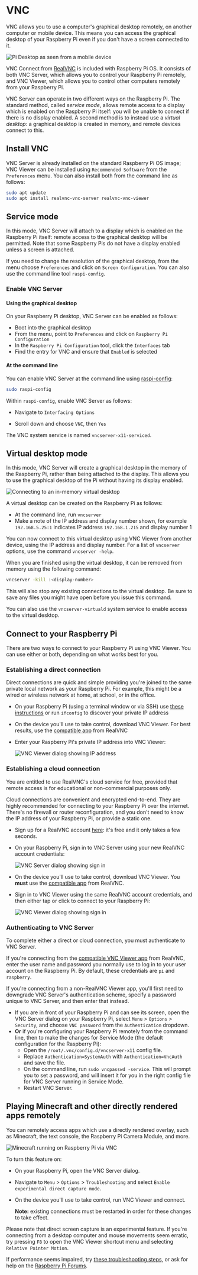 # VNC

VNC allows you to use a computer's graphical desktop remotely, on another computer or mobile device. This means you can access the graphical desktop of your Raspberry Pi even if you don't have a screen connected to it.

![Pi Desktop as seen from a mobile device](images/raspberry-pi-connect.png)

VNC Connect from [RealVNC](realvnc.com) is included with Raspberry Pi OS. It consists of both VNC Server, which allows you to control your Raspberry Pi remotely, and VNC Viewer, which allows you to control other computers remotely from your Raspberry Pi.

VNC Server can operate in two different ways on the Raspberry Pi. The standard method, called *service mode*, allows remote access to a display which is enabled on the Raspberry Pi itself: you will be unable to connect if there is no display enabled. A second method is to instead use a *virtual desktop*: a graphical desktop is created in memory, and remote devices connect to this.

## Install VNC

VNC Server is already installed on the standard Raspberry Pi OS image; VNC Viewer can be installed using `Recommended Software` from the `Preferences` menu. You can also install both from the command line as follows:

```bash
sudo apt update
sudo apt install realvnc-vnc-server realvnc-vnc-viewer
```


## Service mode

In this mode, VNC Server will attach to a display which is enabled on the Raspberry Pi itself: remote access to the graphical desktop will be permitted. Note that some Raspberry Pis do not have a display enabled unless a screen is attached.

If you need to change the resolution of the graphical desktop, from the menu choose `Preferences` and click on `Screen Configuration`. You can also use the command line tool `raspi-config`.

### Enable VNC Server

#### Using the graphical desktop

On your Raspberry Pi desktop, VNC Server can be enabled as follows:

- Boot into the graphical desktop
- From the menu, point to `Preferences` and click on `Raspberry Pi Configuration`
- In the `Raspberry Pi Configuration` tool, click the `Interfaces` tab
- Find the entry for VNC and ensure that `Enabled` is selected

#### At the command line

You can enable VNC Server at the command line using [raspi-config](../../configuration/raspi-config.md):

```bash
sudo raspi-config
```

Within `raspi-config`, enable VNC Server as follows:

- Navigate to `Interfacing Options`

- Scroll down and choose `VNC`, then  `Yes`

The VNC system service is named `vncserver-x11-serviced`.


## Virtual desktop mode

In this mode, VNC Server will create a graphical desktop in the memory of the Raspberry Pi, rather than being attached to the display. This allows you to use the graphical desktop of the Pi without having its display enabled.

![Connecting to an in-memory virtual desktop](images/raspberry-pi-virtual.png)

A virtual desktop can be created on the Raspberry Pi as follows:

- At the command line, run `vncserver`
- Make a note of the IP address and display number shown, for example `192.168.5.25:1` indicates IP address `192.168.1.215` and display number 1

You can now connect to this virtual desktop using VNC Viewer from another device, using the IP address and display number. For a list of `vncserver` options, use the command `vncserver -help`.

When you are finished using the virtual desktop, it can be removed from memory using the following command:

```bash
vncserver -kill :<display-number>
```

This will also stop any existing connections to the virtual desktop. Be sure to save any files you might have open before you issue this command.

You can also use the `vncserver-virtuald` system service to enable access to the virtual desktop.


## Connect to your Raspberry Pi

There are two ways to connect to your Raspberry Pi using VNC Viewer. You can use either or both, depending on what works best for you.

### Establishing a direct connection

Direct connections are quick and simple providing you're joined to the same private local network as your Raspberry Pi. For example, this might be a wired or wireless network at home, at school, or in the office.

- On your Raspberry Pi (using a terminal window or via SSH) use [these instructions](../ip-address.md) or run `ifconfig` to discover your private IP address

- On the device you'll use to take control, download VNC Viewer. For best results, use the [compatible app](https://www.realvnc.com/download/viewer/) from RealVNC

- Enter your Raspberry Pi's private IP address into VNC Viewer:

  ![VNC Viewer dialog showing IP address](images/vnc-viewer-direct-dialog.png)

### Establishing a cloud connection

You are entitled to use RealVNC's cloud service for free, provided that remote access is for educational or non-commercial purposes only.

Cloud connections are convenient and encrypted end-to-end. They are highly recommended for connecting to your Raspberry Pi over the internet. There's no firewall or router reconfiguration, and you don't need to know the IP address of your Raspberry Pi, or provide a static one.

- Sign up for a RealVNC account [here](https://www.realvnc.com/raspberrypi/#sign-up): it's free and it only takes a few seconds.

- On your Raspberry Pi, sign in to VNC Server using your new RealVNC account credentials:

  ![VNC Server dialog showing sign in](images/vnc-server-cloud-dialog.png)

- On the device you'll use to take control, download VNC Viewer. You **must** use the [compatible app](https://www.realvnc.com/download/viewer/) from RealVNC.

- Sign in to VNC Viewer using the same RealVNC account credentials, and then either tap or click to connect to your Raspberry Pi:

  ![VNC Viewer dialog showing sign in](images/vnc-viewer-cloud-dialog.png)

### Authenticating to VNC Server

To complete either a direct or cloud connection, you must authenticate to VNC Server. 

If you're connecting from the [compatible VNC Viewer app](https://www.realvnc.com/download/viewer/) from RealVNC, enter the user name and password you normally use to log in to your user account on the Raspberry Pi. By default, these credentials are `pi` and `raspberry`.

If you're connecting from a non-RealVNC Viewer app, you'll first need to downgrade VNC Server's authentication scheme, specify a password unique to VNC Server, and then enter that instead.
* If you are in front of your Raspberry Pi and can see its screen, open the VNC Server dialog on your Raspberry Pi, select `Menu` > `Options` > `Security`, and choose `VNC password` from the `Authentication` dropdown.
* **Or** if you're configuring your Raspberry Pi remotely from the command line, then to make the changes for Service Mode (the default configuration for the Raspberry Pi):
  * Open the `/root/.vnc/config.d/vncserver-x11` config file.
  * Replace `Authentication=SystemAuth` with `Authentication=VncAuth` and save the file.
  * On the command line, run `sudo vncpasswd -service`. This  will prompt you to set a password, and will insert it for you in the right config file for VNC Server running in Service Mode.
  * Restart VNC Server.


## Playing Minecraft and other directly rendered apps remotely

You can remotely access apps which use a directly rendered overlay, such as Minecraft, the text console, the Raspberry Pi Camera Module, and more.

![Minecraft running on Raspberry Pi via VNC](images/raspberry-pi-minecraft.png)

To turn this feature on:

- On your Raspberry Pi, open the VNC Server dialog. 

- Navigate to `Menu` > `Options` > `Troubleshooting` and select `Enable experimental direct capture mode`.

- On the device you'll use to take control, run VNC Viewer and connect.

  **Note:** existing connections must be restarted in order for these changes to take effect.

Please note that direct screen capture is an experimental feature. If you're connecting from a desktop computer and mouse movements seem erratic, try pressing `F8` to open the VNC Viewer shortcut menu and selecting `Relative Pointer Motion`.

If performance seems impaired, try [these troubleshooting steps](https://www.realvnc.com/docs/raspberry-pi.html#raspberry-pi-minecraft-troubleshoot), or ask for help on the [Raspberry Pi Forums](https://www.raspberrypi.org/forums/).
